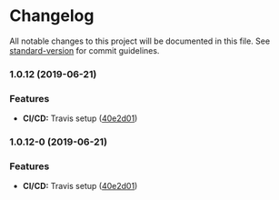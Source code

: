 # Changelog

All notable changes to this project will be documented in this file. See [standard-version](https://github.com/conventional-changelog/standard-version) for commit guidelines.

### 1.0.12 (2019-06-21)


### Features

* **CI/CD:** Travis setup ([40e2d01](https://github.com/Netatwork-de/gulp-i18n-extract/commit/40e2d01))



### 1.0.12-0 (2019-06-21)

### Features

* **CI/CD:** Travis setup ([40e2d01](https://github.com/Netatwork-de/gulp-i18n-extract/commit/40e2d01))
